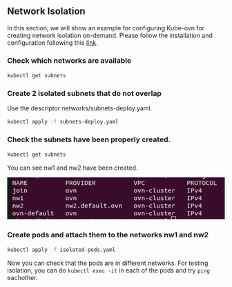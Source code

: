 ## Network Isolation
In this section, we will show an example for configuring Kube-ovn for creating network isolation on-demand. 
Please follow the installation and configuration following this [link](https://kubeovn.github.io/docs/v1.11.x/en/guide/subnet/#subnet-isolation).

### Check which networks are available
```bash
kubectl get subnets
```
### Create 2 isolated subnets that do not overlap
Use the descriptor networks/subnets-deploy.yaml.
```bash
kubectl apply -f subnets-deploy.yaml 
```
### Check the subnets have been properly created.
```bash
kubectl get subnets
```
You can see nw1 and nw2 have been created. 

![](../figures/subnets.png)

### Create pods and attach them to the networks nw1 and nw2
```bash
kubectl apply -f isolated-pods.yaml 
```
Now you can check that the pods are in different networks. For testing isolation, you can do `kubectl exec -it` in each of the pods and try `ping` eachother. 



